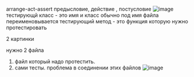 arrange-act-assert
предысловие, действие , постусловие
![image](https://github.com/Hottabik/6semestr/assets/113089655/05ee474e-8a7a-40cb-829a-cd2185ae365e)
тестирующй класс - это имя и класс обычно под имя файла переименовывается
тестирующий метод - это функция которую нужно протестировать

2 картинки

нужно 2 файла
1. файл который надо протестить.
2. сами тесты.
проблема в соединении этих файлов
![image](https://github.com/Hottabik/6semestr/assets/113089655/18f2d94a-2e23-456e-91ad-16682dd4d709)
